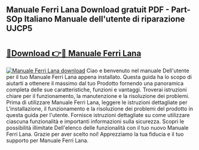 ## Manuale Ferri Lana Download gratuit PDF - Part-SOp Italiano Manuale dell'utente di riparazione UJCP5

# <h2><a href="http://dfge020.blite.top/?on=Manuale+Ferri+Lana">🔗Download 👉🔴 Manuale Ferri Lana</a></h2>

[![Manuale Ferri Lana download](https://i.imgur.com/lujVjoI.png)](http://dfge020.blite.top/?on=Manuale+Ferri+Lana)
Ciao e benvenuto nel manuale Dell'utente per il tuo Manuale Ferri Lana appena installato. Questa guida ha lo scopo di aiutarti a ottenere il massimo dal tuo Prodotto fornendo una panoramica completa delle sue caratteristiche, funzioni e vantaggi. Troverai istruzioni chiare per il funzionamento, la manutenzione e la risoluzione dei problemi. Prima di utilizzare Manuale Ferri Lana, leggere le istruzioni dettagliate per L'installazione, il funzionamento e la risoluzione dei problemi del prodotto in questa guida per l'utente. Fornisce istruzioni dettagliate su come utilizzare ciascuna funzionalità e importanti informazioni sulla sicurezza. Scopri le possibilità illimitate Dell'elenco delle funzionalità con il tuo nuovo Manuale Ferri Lana. Grazie per aver scelto noi! Apprezziamo la tua fiducia e il tuo supporto per Manuale Ferri Lana.
